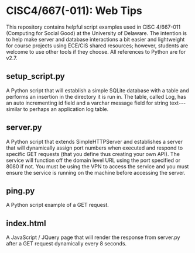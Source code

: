 # CISC4/667(-011): Web Tips
This repository contains helpful script examples used in CISC 4/667-011 (Computing for Social Good) at the University of Delaware. The intention is to help make server and database interactions a bit easier and lightweight for course projects using ECE/CIS shared resources; however, students are welcome to use other tools if they choose. All references to Python are for v2.7.

## setup_script.py 
A Python script that will establish a simple SQLite database with a table and performs an insertion in the directory it is run in. The table, called Log, has an auto incrementing id field and a varchar message field for string text---similar to perhaps an application log table. 

## server.py
A Python script that extends SimpleHTTPServer and establishes a server that will dynamically assign port numbers when executed and respond to specific GET requests (that you define thus creating your own API). The service will function off the domain level URL using the port specified or 8080 if not. You must be using the VPN to access the service and you must ensure the service is running on the machine before accessing the server.

## ping.py
A Python script example of a GET request.

## index.html
A JavaScript / JQuery page that will render the response from server.py after a GET request dynamically every 8 seconds.
